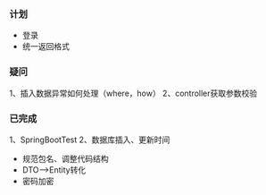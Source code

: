 ### 计划
- 登录
- 统一返回格式

### 疑问
1、插入数据异常如何处理（where，how）
2、controller获取参数校验

### 已完成
1、SpringBootTest
2、数据库插入、更新时间
- 规范包名、调整代码结构
- DTO-->Entity转化
- 密码加密
